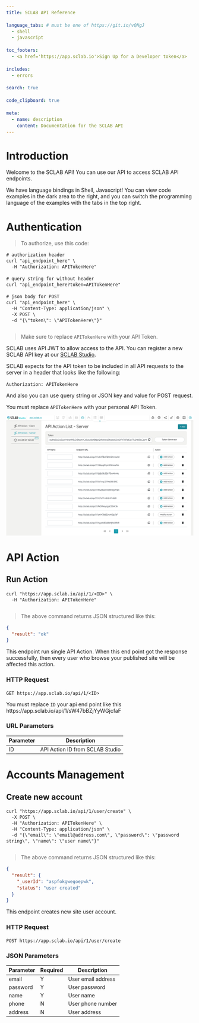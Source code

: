 ```yaml
---
title: SCLAB API Reference

language_tabs: # must be one of https://git.io/vQNgJ
  - shell
  - javascript

toc_footers:
  - <a href='https://app.sclab.io'>Sign Up for a Developer token</a>

includes:
  - errors

search: true

code_clipboard: true

meta:
  - name: description
    content: Documentation for the SCLAB API
---
```


# Introduction

Welcome to the SCLAB API! You can use our API to access SCLAB API endpoints.

We have language bindings in Shell, Javascript! You can view code examples in the dark area to the right, and you can switch the programming language of the examples with the tabs in the top right.

# Authentication

> To authorize, use this code:

```shell
# authorization header 
curl "api_endpoint_here" \
  -H "Authorization: APITokenHere"

# query string for without header
curl "api_endpoint_here?token=APITokenHere"

# json body for POST
curl "api_endpoint_here" \
  -H "Content-Type: application/json" \
  -X POST \
  -d "{\"token\": \"APITokenHere\"}"
```

```javascript
```

> Make sure to replace `APITokenHere` with your API Token.

SCLAB uses API JWT to allow access to the API. You can register a new SCLAB API key at our [SCLAB Studio](http://app.sclab.io).

SCLAB expects for the API token to be included in all API requests to the server in a header that looks like the following:

`Authorization: APITokenHere`

And also you can use query string or JSON key and value for POST request.

<aside class="notice">
You must replace <code>APITokenHere</code> with your personal API Token.
</aside>

![API Page Screen Shot](./images/token_screen_shot.png)

# API Action

## Run Action

```shell
curl "https://app.sclab.io/api/1/<ID>" \
  -H "Authorization: APITokenHere"
```

```javascript
```

> The above command returns JSON structured like this:

```json
{
  "result": "ok"
}
```

This endpoint run single API Action. 
When this end point got the response successfully, 
then every user who browse your published site will be affected this action.

### HTTP Request

`GET https://app.sclab.io/api/1/<ID>`

<aside class="success">
You must replace <code>ID</code> your api end point like this https://app.sclab.io/api/1/sW47bBZjYyWGjcfaF
</aside>

### URL Parameters

Parameter | Description
-- | --
ID | API Action ID from SCLAB Studio

# Accounts Management

## Create new account

```shell
curl "https://app.sclab.io/api/1/user/create" \
  -X POST \
  -H "Authorization: APITokenHere" \
  -H "Content-Type: application/json" \
  -d "{\"email\": \"email@address.com\", \"password\": \"password string\", \"name\": \"user name\"}"
```

```javascript
```

> The above command returns JSON structured like this:

```json
{
  "result": {
    "_userId": "aspfokgwegoepwk",
    "status": "user created"
  }
}
```

This endpoint creates new site user account.

### HTTP Request

`POST https://app.sclab.io/api/1/user/create`

### JSON Parameters

Parameter | Required | Description 
-- | -- | -- | 
email | Y | User email address
password | Y | User password
name | Y | User name
phone | N | User phone number
address | N | User address
